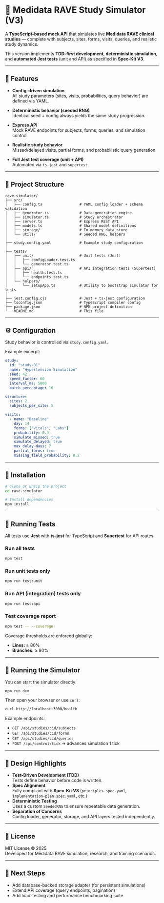 # 🧪 Medidata RAVE Study Simulator (V3)

A **TypeScript-based mock API** that simulates live **Medidata RAVE clinical studies** — complete with subjects, sites, forms, visits, queries, and realistic study dynamics.

This version implements **TDD-first development**, **deterministic simulation**, and **automated Jest tests** (unit and API) as specified in **Spec-Kit V3**.

---

## 🚀 Features

- **Config-driven simulation**  
  All study parameters (sites, visits, probabilities, query behavior) are defined via YAML.

- **Deterministic behavior (seeded RNG)**  
  Identical seed + config always yields the same study progression.

- **Express API**  
  Mock RAVE endpoints for subjects, forms, queries, and simulation control.

- **Realistic study behavior**  
  Missed/delayed visits, partial forms, and probabilistic query generation.

- **Full Jest test coverage (unit + API)**  
  Automated via `ts-jest` and `supertest`.

---

## 📂 Project Structure

```
rave-simulator/
├── src/
│   ├── config.ts                 # YAML config loader + schema validation
│   ├── generator.ts              # Data generation engine
│   ├── simulator.ts              # Study orchestrator
│   ├── server.ts                 # Express REST API
│   ├── models.ts                 # Shared model definitions
│   ├── storage/                  # In-memory data store
│   └── utils/                    # Seeded RNG, helpers
│
├── study.config.yaml             # Example study configuration
│
├── tests/
│   ├── unit/                     # Unit tests (Jest)
│   │   ├── configLoader.test.ts
│   │   └── generator.test.ts
│   ├── api/                      # API integration tests (Supertest)
│   │   ├── health.test.ts
│   │   └── endpoints.test.ts
│   └── helpers/
│       └── setupApp.ts           # Utility to bootstrap simulator for tests
│
├── jest.config.cjs               # Jest + ts-jest configuration
├── tsconfig.json                 # TypeScript compiler config
├── package.json                  # NPM project definition
└── README.md                     # This file
```

---

## ⚙️ Configuration

Study behavior is controlled via `study.config.yaml`.

Example excerpt:

```yaml
study:
  id: "study-01"
  name: "Hypertension Simulation"
  seed: 42
  speed_factor: 60
  interval_ms: 5000
  batch_percentage: 10

structure:
  sites: 2
  subjects_per_site: 5

visits:
  - name: "Baseline"
    day: 14
    forms: ["Vitals", "Labs"]
    probability: 0.9
    simulate_missed: true
    simulate_delayed: true
    max_delay_days: 7
    partial_forms: true
    missing_field_probability: 0.2
```

---

## 🧰 Installation

```bash
# Clone or unzip the project
cd rave-simulator

# Install dependencies
npm install
```

---

## 🧪 Running Tests

All tests use **Jest** with **ts-jest** for TypeScript and **Supertest** for API routes.

### Run all tests
```bash
npm test
```

### Run unit tests only
```bash
npm run test:unit
```

### Run API (integration) tests only
```bash
npm run test:api
```

### Test coverage report
```bash
npm test -- --coverage
```

Coverage thresholds are enforced globally:
- **Lines:** ≥ 80%  
- **Branches:** ≥ 80%

---

## 🧩 Running the Simulator

You can start the simulator directly:

```bash
npm run dev
```

Then open your browser or use `curl`:

```bash
curl http://localhost:3000/health
```

Example endpoints:
- `GET /api/studies/:id/subjects`
- `GET /api/studies/:id/forms`
- `GET /api/studies/:id/queries`
- `POST /api/control/tick` → advances simulation 1 tick

---

## 🧠 Design Highlights

- **Test-Driven Development (TDD)**  
  Tests define behavior before code is written.
- **Spec Alignment**  
  Fully compliant with **Spec-Kit V3** (`principles.spec.yaml`, `implementation-plan.spec.yaml`, etc.)
- **Deterministic Testing**  
  Uses a custom `SeededRNG` to ensure repeatable data generation.
- **Separation of Concerns**  
  Config loader, generator, storage, and API layers tested independently.

---

## 🧾 License

MIT License © 2025  
Developed for Medidata RAVE simulation, research, and training scenarios.

---

## 🧭 Next Steps

- Add database-backed storage adapter (for persistent simulations)
- Extend API coverage (query endpoints, pagination)
- Add load-testing and performance benchmarking suite
